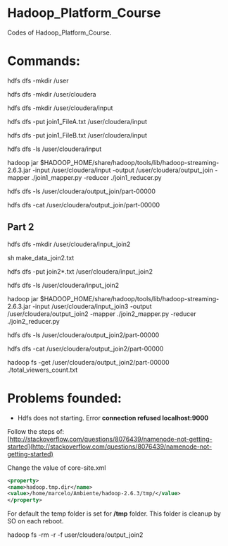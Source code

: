 # Hadoop_Platform_Course

Codes of Hadoop_Platform_Course.

# Commands:

hdfs dfs -mkdir /user

hdfs dfs -mkdir /user/cloudera

hdfs dfs -mkdir /user/cloudera/input

hdfs dfs -put join1_FileA.txt /user/cloudera/input

hdfs dfs -put join1_FileB.txt /user/cloudera/input

hdfs dfs -ls /user/cloudera/input

hadoop jar $HADOOP_HOME/share/hadoop/tools/lib/hadoop-streaming-2.6.3.jar -input /user/cloudera/input -output /user/cloudera/output_join -mapper ./join1_mapper.py -reducer ./join1_reducer.py

hdfs dfs -ls /user/cloudera/output_join/part-00000

hdfs dfs -cat /user/cloudera/output_join/part-00000


## Part 2

hdfs dfs -mkdir /user/cloudera/input_join2

sh make_data_join2.txt

hdfs dfs -put join2*.txt /user/cloudera/input_join2

hdfs dfs -ls /user/cloudera/input_join2

hadoop jar $HADOOP_HOME/share/hadoop/tools/lib/hadoop-streaming-2.6.3.jar -input /user/cloudera/input_join3 -output /user/cloudera/output_join2 -mapper ./join2_mapper.py -reducer ./join2_reducer.py

hdfs dfs -ls /user/cloudera/output_join2/part-00000

hdfs dfs -cat /user/cloudera/output_join2/part-00000

hadoop fs -get /user/cloudera/output_join2/part-00000 ./total_viewers_count.txt

# Problems founded:

* Hdfs does not starting. Error **connection refused localhost:9000**


Follow the steps of:
[http://stackoverflow.com/questions/8076439/namenode-not-getting-started](http://stackoverflow.com/questions/8076439/namenode-not-getting-started)

Change the value of core-site.xml

```xml
<property>
<name>hadoop.tmp.dir</name>
<value>/home/marcelo/Ambiente/hadoop-2.6.3/tmp/</value>
</property>
```

For default the temp folder is set for **/tmp** folder. This folder is cleanup by SO on each reboot.



hadoop fs -rm -r -f user/cloudera/output_join2 

